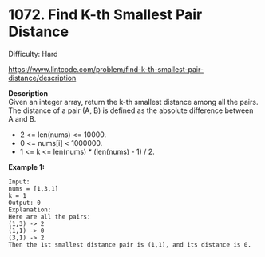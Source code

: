 # 1072. Find K-th Smallest Pair Distance

Difficulty: Hard

https://www.lintcode.com/problem/find-k-th-smallest-pair-distance/description

**Description**  
Given an integer array, return the k-th smallest distance among all the pairs. The distance of a pair (A, B) is defined as the absolute difference between A and B.

* 2 <= len(nums) <= 10000.
* 0 <= nums[i] < 1000000.
* 1 <= k <= len(nums) * (len(nums) - 1) / 2.

**Example 1:**
```
Input:
nums = [1,3,1]
k = 1
Output: 0
Explanation:
Here are all the pairs:
(1,3) -> 2
(1,1) -> 0
(3,1) -> 2
Then the 1st smallest distance pair is (1,1), and its distance is 0.
```
